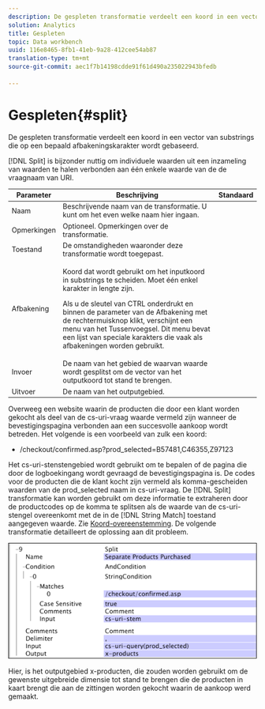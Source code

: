 ```yaml
---
description: De gespleten transformatie verdeelt een koord in een vector van substrings die op een bepaald afbakeningskarakter wordt gebaseerd.
solution: Analytics
title: Gespleten
topic: Data workbench
uuid: 116e8465-8fb1-41eb-9a28-412cee54ab87
translation-type: tm+mt
source-git-commit: aec1f7b14198cdde91f61d490a235022943bfedb

---
```



# Gespleten{#split}

De gespleten transformatie verdeelt een koord in een vector van substrings die op een bepaald afbakeningskarakter wordt gebaseerd.

[!DNL Split] is bijzonder nuttig om individuele waarden uit een inzameling van waarden te halen verbonden aan één enkele waarde van de de vraagnaam van URI.

<table id="table_C97DA4E45DA844FAB8D61AABA22FF809"> 
 <thead> 
  <tr> 
   <th colname="col1" class="entry"> Parameter </th> 
   <th colname="col2" class="entry"> Beschrijving </th> 
   <th colname="col3" class="entry"> Standaard </th> 
  </tr> 
 </thead>
 <tbody> 
  <tr> 
   <td colname="col1"> Naam </td> 
   <td colname="col2"> Beschrijvende naam van de transformatie. U kunt om het even welke naam hier ingaan. </td> 
   <td colname="col3"> </td> 
  </tr> 
  <tr> 
   <td colname="col1"> Opmerkingen </td> 
   <td colname="col2"> Optioneel. Opmerkingen over de transformatie. </td> 
   <td colname="col3"> </td> 
  </tr> 
  <tr> 
   <td colname="col1"> Toestand </td> 
   <td colname="col2"> De omstandigheden waaronder deze transformatie wordt toegepast. </td> 
   <td colname="col3"> </td> 
  </tr> 
  <tr> 
   <td colname="col1"> Afbakening </td> 
   <td colname="col2"> <p>Koord dat wordt gebruikt om het inputkoord in substrings te scheiden. Moet één enkel karakter in lengte zijn. </p> <p> Als u de sleutel van CTRL onderdrukt en binnen de parameter van de Afbakening met de rechtermuisknop klikt, verschijnt een menu van het Tussenvoegsel. Dit menu bevat een lijst van speciale karakters die vaak als afbakeningen worden gebruikt. </p> </td> 
   <td colname="col3"> </td> 
  </tr> 
  <tr> 
   <td colname="col1"> Invoer </td> 
   <td colname="col2"> De naam van het gebied de waarvan waarde wordt gesplitst om de vector van het outputkoord tot stand te brengen. </td> 
   <td colname="col3"> </td> 
  </tr> 
  <tr> 
   <td colname="col1"> Uitvoer </td> 
   <td colname="col2"> De naam van het outputgebied. </td> 
   <td colname="col3"> </td> 
  </tr> 
 </tbody> 
</table>

Overweeg een website waarin de producten die door een klant worden gekocht als deel van de cs-uri-vraag waarde vermeld zijn wanneer de bevestigingspagina verbonden aan een succesvolle aankoop wordt betreden. Het volgende is een voorbeeld van zulk een koord:

* /checkout/confirmed.asp?prod_selected=B57481,C46355,Z97123

Het cs-uri-stenstengebied wordt gebruikt om te bepalen of de pagina die door de logboekingang wordt gevraagd de bevestigingspagina is. De codes voor de producten die de klant kocht zijn vermeld als komma-gescheiden waarden van de prod_selected naam in cs-uri-vraag. De [!DNL Split] transformatie kan worden gebruikt om deze informatie te extraheren door de productcodes op de komma te splitsen als de waarde van de cs-uri-stengel overeenkomt met de in de [!DNL String Match] toestand aangegeven waarde. Zie [Koord-overeenstemming](../../../../../home/c-dataset-const-proc/c-conditions/c-test-ops/c-test-op-con.md#section-f8d132085c6b4500bfbe4515b848142f). De volgende transformatie detailleert de oplossing aan dit probleem.

![](assets/cfg_TransformationType_Split.png)

Hier, is het outputgebied x-producten, die zouden worden gebruikt om de gewenste uitgebreide dimensie tot stand te brengen die de producten in kaart brengt die aan de zittingen worden gekocht waarin de aankoop werd gemaakt.
